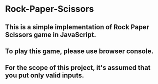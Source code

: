 # Rock-Paper-Scissors
## This is a simple implementation of Rock Paper Scissors game in JavaScript.
## To play this game, please use browser console.
## For the scope of this project, it's assumed that you put only valid inputs.